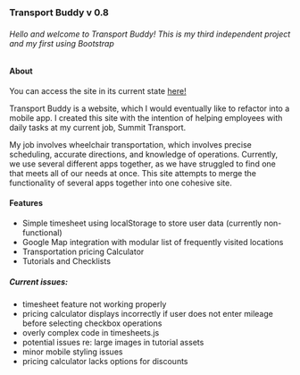 ### Transport Buddy v 0.8 ###

###### Hello and welcome to Transport Buddy! This is my third independent project and my first using Bootstrap

#### About

You can access the site in its current state [here!]([https://summit-transport-buddy.netlify.app/])

Transport Buddy is a website, which I would eventually like to refactor into a mobile app. I created this site with the intention of helping employees with daily tasks at my current job, Summit Transport.

My job involves wheelchair transportation, which involves precise scheduling, accurate directions, and knowledge of operations. Currently, we use several different apps together, as we have struggled to find one that meets all of our needs at once.
This site attempts to merge the functionality of several apps together into one cohesive site.

#### Features
  + Simple timesheet using localStorage to store user data (currently non-functional)
  + Google Map integration with modular list of frequently visited locations
  + Transportation pricing Calculator
  + Tutorials and Checklists


##### Current issues:
  + timesheet feature not working properly
  + pricing calculator displays incorrectly if user does not enter mileage before selecting checkbox operations
  + overly complex code in timesheets.js
  + potential issues re: large images in tutorial assets
  + minor mobile styling issues
  + pricing calculator lacks options for discounts
